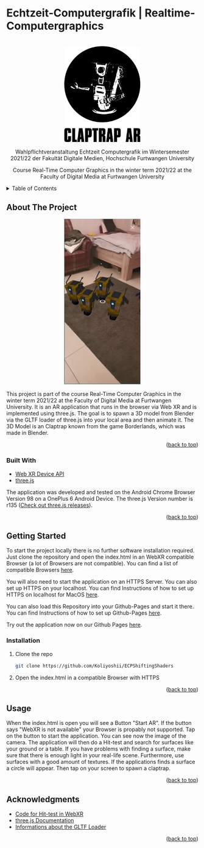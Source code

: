 # Echtzeit-Computergrafik | Realtime-Computergraphics

<div id="top"></div>

<!-- PROJECT LOGO -->
<br />
<div align="center">
    <img src="images/logo.png" alt="Logo" width="200">
    <p>Wahlpflichtveranstaltung Echtzeit Computergrafik im Wintersemester 2021/22 der Fakultät Digitale Medien, Hochschule Furtwangen University</p>
    <p>Course Real-Time Computer Graphics in the winter term 2021/22 at the Faculty of Digital Media at Furtwangen University</p>
</div>

<!-- TABLE OF CONTENTS -->
<details>
  <summary>Table of Contents</summary>
  <ol>
    <li>
      <a href="#about-the-project">About The Project</a>
      <ul>
        <li><a href="#built-with">Built With</a></li>
      </ul>
    </li>
    <li>
      <a href="#getting-started">Getting Started</a>
      <ul>
        <li><a href="#installation">Installation</a></li>
      </ul>
    </li>
    <li><a href="#usage">Usage</a></li>
    <li><a href="#acknowledgments">Acknowledgments</a></li>
  </ol>
</details>

<!-- ABOUT THE PROJECT -->

## About The Project

<div align="center">
    <img src="images/screenshot.jpg" alt="Screenshot" width="200">
</div>

<p align="left">This project is part of the course Real-Time Computer Graphics in the winter term 2021/22 at the Faculty of Digital Media at Furtwangen University. It is an AR application that runs in the browser via Web XR and is implemented using three.js. The goal is to spawn a 3D model from Blender via the GLTF loader of three.js into your local area and then animate it. The 3D Model is an Claptrap known from the game Borderlands, which was made in Blender.</p>

<p align="right">(<a href="#top">back to top</a>)</p>

### Built With

- [Web XR Device API](https://www.w3.org/TR/webxr/)
- [three.js](https://threejs.org/)

The application was developed and tested on the Android Chrome Browser Version 98 on a OnePlus 6 Android Device. The three.js Version number is r135 (<a href= https://github.com/mrdoob/three.js/releases>Check out three.js releases</a>).

<p align="right">(<a href="#top">back to top</a>)</p>

<!-- GETTING STARTED -->

## Getting Started

To start the project locally there is no further software installation required. Just clone the repository and open the index.html in an WebXR compatible Browser (a lot of Browsers are not compatible). You can find a list of compatible Browsers <a target="_blank" href="https://caniuse.com/webxr">here</a>.

You will also need to start the application on an HTTPS Server. You can also set up HTTPS on your localhost. You can find Instructions of how to set up HTTPS on localhost for MacOS <a target="_blank" href="https://medium.com/@jonsamp/how-to-set-up-https-on-localhost-for-macos-b597bcf935ee">here</a>.

You can also load this Repository into your Github-Pages and start it there. You can find Instructions of how to set up Github-Pages <a target="_blank" href="https://pages.github.com/">here</a>.

Try out the application now on our Github Pages <a target="_blank" href="https://koliyoshii.github.io/">here</a>.

### Installation

1. Clone the repo
   ```sh
   git clone https://github.com/Koliyoshii/ECPShiftingShaders
   ```
2. Open the index.html in a compatible Browser with HTTPS

<p align="right">(<a href="#top">back to top</a>)</p>

<!-- USAGE EXAMPLES -->

## Usage

When the index.html is open you will see a Button "Start AR". If the button says "WebXR is not available" your Browser is propably not supported. Tap on the button to start the application. You can see now the image of the camera. The application will then do a Hit-test and search for surfaces like your ground or a table. If you have problems with finding a surface, make sure that there is enough light in your real-life scene. Furthermore, use surfaces with a good amount of textures. If the applications finds a surface a circle will appear. Then tap on your screen to spawn a claptrap.

<p align="right">(<a href="#top">back to top</a>)</p>

<!-- ACKNOWLEDGMENTS -->

## Acknowledgments

- [Code for Hit-test in WebXR](http://threejs.ir/examples/webxr_ar_hittest.html)
- [three.js Documentation](https://threejs.org/docs/)
- [Informations about the GLTF Loader](https://threejs.org/docs/#examples/en/loaders/GLTFLoader)

<p align="right">(<a href="#top">back to top</a>)</p>

